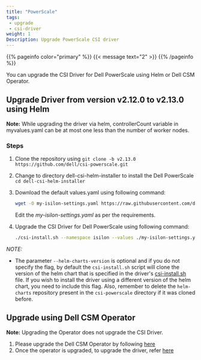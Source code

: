 ```yaml
---
title: "PowerScale"
tags: 
 - upgrade
 - csi-driver
weight: 1
Description: Upgrade PowerScale CSI driver
---
```

{{% pageinfo color="primary" %}}
{{< message text="2" >}}
{{% /pageinfo %}}

You can upgrade the CSI Driver for Dell PowerScale using Helm or Dell CSM Operator.

## Upgrade Driver from version v2.12.0 to v2.13.0 using Helm

**Note:** While upgrading the driver via helm, controllerCount variable in myvalues.yaml can be at most one less than the number of worker nodes.

### Steps

1. Clone the repository using `git clone -b v2.13.0 https://github.com/dell/csi-powerscale.git`

2. Change to directory dell-csi-helm-installer to install the Dell PowerScale `cd dell-csi-helm-installer`
3. Download the default values.yaml using following command:

   ```bash
   wget -O my-isilon-settings.yaml https://raw.githubusercontent.com/dell/helm-charts/csi-isilon-2.13.0/charts/csi-isilon/values.yaml
   ```

   Edit the _my-isilon-settings.yaml_ as per the requirements.
4. Upgrade the CSI Driver for Dell PowerScale using following command:

    ```bash
    ./csi-install.sh --namespace isilon --values ./my-isilon-settings.yaml --helm-charts-version <version> --upgrade
    ```

*NOTE:*
- The parameter `--helm-charts-version` is optional and if you do not specify the flag, by default the `csi-install.sh` script will clone the version of the helm chart that is specified in the driver's [csi-install.sh](https://github.com/dell/csi-powerscale/blob/main/dell-csi-helm-installer/csi-install.sh#L16) file. If you wish to install the driver using a different version of the helm chart, you need to include this flag. Also, remember to delete the `helm-charts` repository present in the `csi-powerscale` directory if it was cloned before.

## Upgrade using Dell CSM Operator

**Note:** Upgrading the Operator does not upgrade the CSI Driver.

1. Please upgrade the Dell CSM Operator by following [here](../../../../../deployment/csmoperator/#upgrade)
2. Once the operator is upgraded, to upgrade the driver, refer [here](../../../../../deployment/csmoperator/#upgrade-driver-using-dell-csm-operator)
